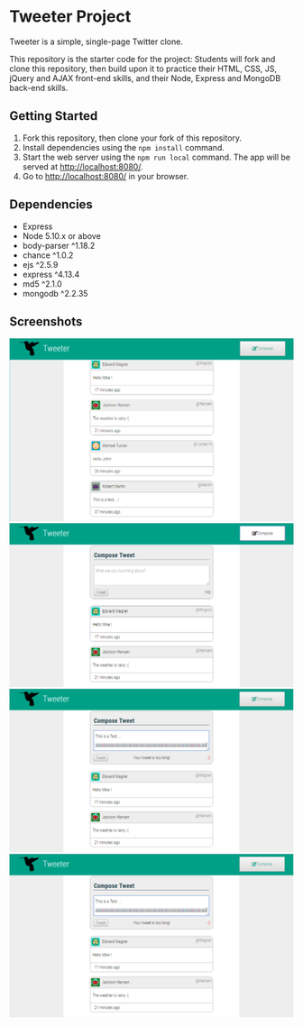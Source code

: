 # Tweeter Project

Tweeter is a simple, single-page Twitter clone.

This repository is the starter code for the project: Students will fork and clone this repository, then build upon it to practice their HTML, CSS, JS, jQuery and AJAX front-end skills, and their Node, Express and MongoDB back-end skills.

## Getting Started

1. Fork this repository, then clone your fork of this repository.
2. Install dependencies using the `npm install` command.
3. Start the web server using the `npm run local` command. The app will be served at <http://localhost:8080/>.
4. Go to <http://localhost:8080/> in your browser.

## Dependencies

- Express
- Node 5.10.x or above
- body-parser ^1.18.2
- chance ^1.0.2
- ejs ^2.5.9
- express ^4.13.4
- md5 ^2.1.0
- mongodb ^2.2.35

## Screenshots

![Home page](https://github.com/mehdibz/Tweeter/blob/master/docs/FirstPage_Home.png)
![Ready to send a tweet](https://github.com/mehdibz/Tweeter/blob/master/docs/ComposeReady.png)
![Prevent of invalid tweet](https://github.com/mehdibz/Tweeter/blob/master/docs/InvalidTweet.png)
![Mouse hover on tweets](https://github.com/mehdibz/Tweeter/blob/master/docs/InvalidTweet.png)
